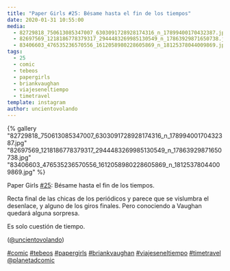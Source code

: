 ```yaml
---
title: "Paper Girls #25: Bésame hasta el fin de los tiempos"
date: 2020-01-31 10:55:00
media: 
  - 82729818_750613085347007_6303091728928174316_n_17899400170432387.jpg
  - 82697569_1218186778379317_2944483269985130549_n_17863929871650738.jpg
  - 83406603_476535236570556_1612058980228605869_n_18125378044009869.jpg
tags: 
  - 25
  - comic
  - tebeos
  - papergirls
  - briankvaughan
  - viajeseneltiempo
  - timetravel
template: instagram
author: uncientovolando
---
```


{% gallery "82729818_750613085347007_6303091728928174316_n_17899400170432387.jpg" "82697569_1218186778379317_2944483269985130549_n_17863929871650738.jpg" "83406603_476535236570556_1612058980228605869_n_18125378044009869.jpg" %}

Paper Girls [#25](/etiquetas/25): Bésame hasta el fin de los tiempos.

Recta final de las chicas de los periódicos y parece que se vislumbra el desenlace, y alguno de los giros finales. Pero conociendo a Vaughan quedará alguna sorpresa.

Es solo cuestión de tiempo.

([@uncientovolando](https://instagram.com/uncientovolando))

[#comic](/etiquetas/comic) [#tebeos](/etiquetas/tebeos) [#papergirls](/etiquetas/papergirls) [#briankvaughan](/etiquetas/briankvaughan) [#viajeseneltiempo](/etiquetas/viajeseneltiempo) [#timetravel](/etiquetas/timetravel) [@planetadcomic](https://instagram.com/planetadcomic)

